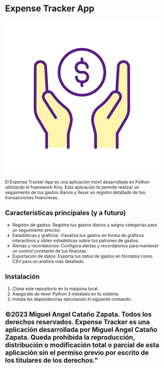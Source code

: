 # Expense Tracker App

![Logo](Logo.jpg)

El Expense Tracker App es una aplicación móvil desarrollada en Python utilizando el framework Kivy. Esta aplicación te permite realizar un seguimiento de tus gastos diarios y llevar un registro detallado de tus transacciones financieras.

## Características principales (y a futuro)

- Registro de gastos: Registra tus gastos diarios y asigna categorías para un seguimiento preciso.
- Estadísticas y gráficos: Visualiza tus gastos en forma de gráficos interactivos y obten estadísticas sobre tus patrones de gastos.
- Alertas y recordatorios: Configura alertas y recordatorios para mantener un control constante de tus finanzas.
- Exportación de datos: Exporta tus datos de gastos en formatos como CSV para un análisis más detallado.

## Instalación

1. Clona este repositorio en tu máquina local.
2. Asegúrate de tener Python 3 instalado en tu sistema.
3. Instala las dependencias ejecutando el siguiente comando:

## ©2023 Miguel Angel Cataño Zapata. Todos los derechos reservados. Expense Tracker es una aplicación desarrollada por Miguel Angel Cataño Zapata. Queda prohibida la reproducción, distribución o modificación total o parcial de esta aplicación sin el permiso previo por escrito de los titulares de los derechos."
